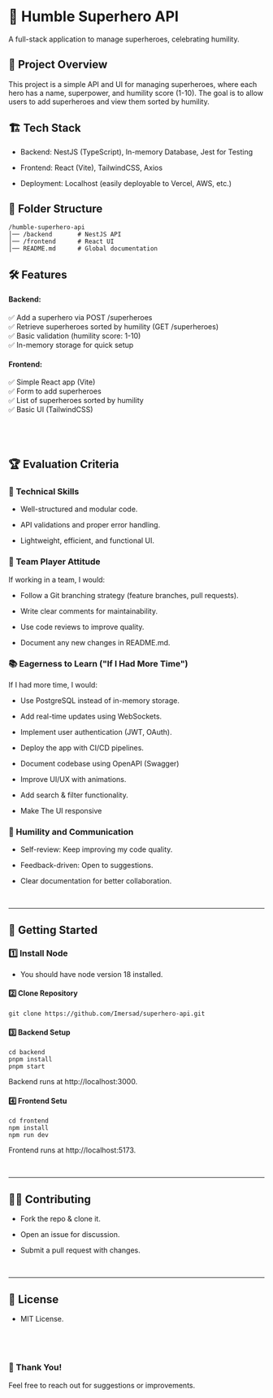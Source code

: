 # 🌟 Humble Superhero API

A full-stack application to manage superheroes, celebrating humility.

## 📌 Project Overview

This project is a simple API and UI for managing superheroes, where each hero has a name, superpower, and humility score (1-10). The goal is to allow users to add superheroes and view them sorted by humility.

## 🏗️ Tech Stack

- Backend: NestJS (TypeScript), In-memory Database, Jest for Testing

- Frontend: React (Vite), TailwindCSS, Axios

- Deployment: Localhost (easily deployable to Vercel, AWS, etc.)

## 📂 Folder Structure

```
/humble-superhero-api
│── /backend       # NestJS API
│── /frontend      # React UI
│── README.md      # Global documentation
```

## 🛠️ Features

#### Backend:

✅ Add a superhero via POST /superheroes\
✅ Retrieve superheroes sorted by humility (GET /superheroes)\
✅ Basic validation (humility score: 1-10)\
✅ In-memory storage for quick setup

#### Frontend:

✅ Simple React app (Vite)\
✅ Form to add superheroes\
✅ List of superheroes sorted by humility\
✅ Basic UI (TailwindCSS)

## &nbsp;

## 🏆 Evaluation Criteria

### 📌 Technical Skills

- Well-structured and modular code.

- API validations and proper error handling.

- Lightweight, efficient, and functional UI.

### 🤝 Team Player Attitude

If working in a team, I would:

- Follow a Git branching strategy (feature branches, pull requests).

- Write clear comments for maintainability.

- Use code reviews to improve quality.

- Document any new changes in README.md.

### 📚 Eagerness to Learn ("If I Had More Time")

If I had more time, I would:

- Use PostgreSQL instead of in-memory storage.

- Add real-time updates using WebSockets.

- Implement user authentication (JWT, OAuth).

- Deploy the app with CI/CD pipelines.

- Document codebase using OpenAPI (Swagger)

- Improve UI/UX with animations.

- Add search & filter functionality.

- Make The UI responsive

### 📝 Humility and Communication

- Self-review: Keep improving my code quality.

- Feedback-driven: Open to suggestions.

- Clear documentation for better collaboration.

&nbsp;
&nbsp;

---

## 🚀 Getting Started

### 1️⃣ Install Node
- You should have node version 18 installed.

#### 2️⃣ Clone Repository

```
git clone https://github.com/Imersad/superhero-api.git
```

#### 3️⃣ Backend Setup

```
cd backend
pnpm install
pnpm start
```

Backend runs at http://localhost:3000.

#### 4️⃣ Frontend Setu

```
cd frontend
npm install
npm run dev
```

Frontend runs at http://localhost:5173.

&nbsp;
&nbsp;

---

## 👨‍💻 Contributing

- Fork the repo & clone it.

- Open an issue for discussion.

- Submit a pull request with changes.

&nbsp;
&nbsp;

---

## 📜 License

- MIT License.

## &nbsp;

### 🎉 Thank You!

Feel free to reach out for suggestions or improvements.
